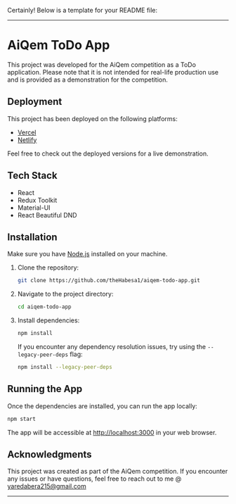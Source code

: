 Certainly! Below is a template for your README file:

---

# AiQem ToDo App

This project was developed for the AiQem competition as a ToDo application. Please note that it is not intended for real-life production use and is provided as a demonstration for the competition.

## Deployment

This project has been deployed on the following platforms:

- [Vercel](https://ai-qem-compitition-zon2.vercel.app/)
- [Netlify](https://main--aiqemcomp-yaredabera.netlify.app/)

Feel free to check out the deployed versions for a live demonstration.

## Tech Stack

- React
- Redux Toolkit
- Material-UI
- React Beautiful DND

## Installation

Make sure you have [Node.js](https://nodejs.org/) installed on your machine.

1. Clone the repository:

   ```bash
   git clone https://github.com/theHabesa1/aiqem-todo-app.git
   ```

2. Navigate to the project directory:

   ```bash
   cd aiqem-todo-app
   ```

3. Install dependencies:

   ```bash
   npm install
   ```

   If you encounter any dependency resolution issues, try using the `--legacy-peer-deps` flag:

   ```bash
   npm install --legacy-peer-deps
   ```

## Running the App

Once the dependencies are installed, you can run the app locally:

```bash
npm start
```

The app will be accessible at [http://localhost:3000](http://localhost:3000) in your web browser.

## Acknowledgments

This project was created as part of the AiQem competition. If you encounter any issues or have questions, feel free to reach out to me @ yaredabera215@gmail.com

---







